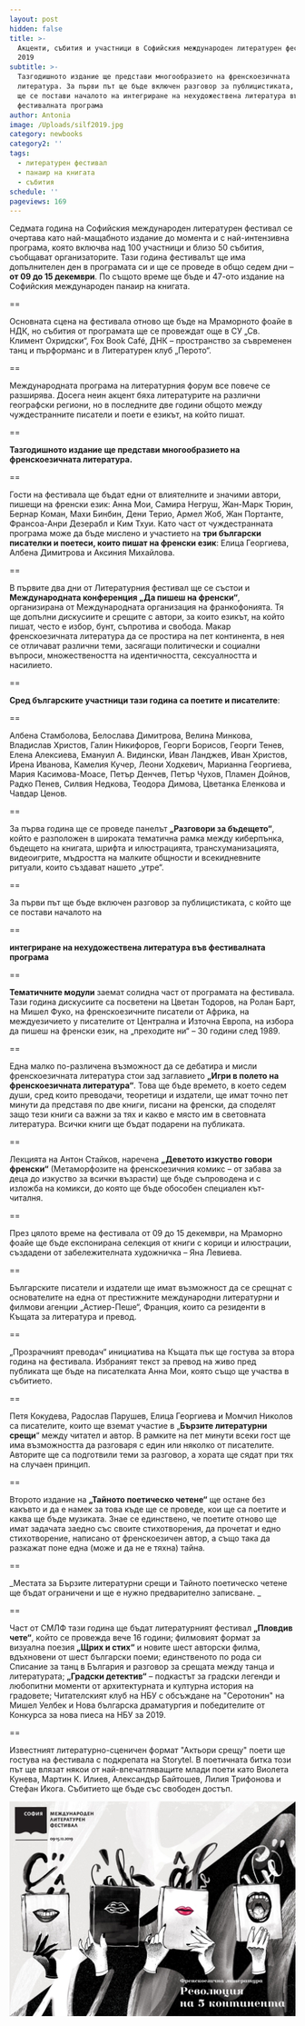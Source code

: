 ```yaml
---
layout: post
hidden: false
title: >-
  Акценти, събития и участници в Софийския международен литературен фестивал
  2019
subtitle: >-
  Тазгодишното издание ще представи многообразието на френскоезичната
  литература. За първи път ще бъде включен разговор за публицистиката, с който
  ще се постави началото на интегриране на нехудожествена литература във
  фестивалната програма
author: Antonia
image: /Uploads/silf2019.jpg
category: newbooks
category2: ''
tags:
  - литературен фестивал
  - панаир на книгата
  - събития
schedule: ''
pageviews: 169
---
```

Седмата година на Софийския международен литературен фестивал се очертава като най-мащабното издание до момента и с най-интензивна програма, която включва над 100 участници и близо 50 събития, съобщават организаторите. Тази година фестивалът ще има допълнителен ден в програмата си и ще се проведе в общо седем дни – **от 09 до 15 декември**. По същото време ще бъде и 47-ото издание на Софийския международен панаир на книгата.

\==

Основната сцена на фестивала отново ще бъде на Мраморното фоайе в НДК, но събития от програмата ще се провеждат още в СУ „Св. Климент Охридски“, Fox Book Café, ДНК – пространство за съвременен танц и пърформанс и в Литературен клуб „Перото“. 

\==

Международната програма на литературния форум все повече се разширява. Досега неин акцент бяха литературите на различни географски региони, но в последните две години общото между чуждестранните писатели и поети е езикът, на който пишат. 

\==

**Тазгодишното издание ще представи многообразието на френскоезичната литература.**

\==

Гости на фестивала ще бъдат едни от влиятелните и значими автори, пишещи на френски език: Анна Мои, Самира Негруш, Жан-Марк Тюрин, Бернар Коман, Махи Бинбин, Дени Терио, Армел Жоб, Жан Портанте, Франсоа-Анри Дезерабл и Ким Тхуи. Като част от чуждестранната програма може да бъде мислено и участието на **три български писателки и поетеси, които пишат на френски език**: Елица Георгиева, Албена Димитрова и Аксиния Михайлова. 

\==

В първите два дни от Литературния фестивал ще се състои и **Международната конференция „Да пишеш на френски“**, организирана от Международната организация на франкофонията. Тя ще допълни дискусиите и срещите с автори, за които езикът, на който пишат, често е избор, бунт, съпротива и свобода. Макар френскоезичната литература да се простира на пет континента, в нея се отличават различни теми, засягащи политически и социални въпроси, множествеността на идентичността, сексуалността и насилието.  

\==

**Сред българските участници тази година са поетите и писателите**: 

\==

Албена Стамболова, Белослава Димитрова, Велина Минкова, Владислав Христов, Галин Никифоров, Георги Борисов, Георги Тенев, Елена Алексиева, Емануил А. Видински, Иван Ланджев, Иван Христов, Ирена Иванова, Камелия Кучер, Леони Ходкевич, Марианна Георгиева, Мария Касимова-Моасе, Петър Денчев, Петър Чухов, Пламен Дойнов, Радко Пенев, Силвия Недкова, Теодора Димова, Цветанка Еленкова и Чавдар Ценов. 

\==

За първа година ще се проведе панелът **„Разговори за бъдещето“**, който е разположен в широката тематична рамка между киберпънка, бъдещето на книгата, шрифта и илюстрацията, трансхуманизацията,  видеоигрите, мъдростта на малките общности и всекидневните ритуали, които създават нашето „утре“. 

\==

За първи път ще бъде включен разговор за публицистиката, с който ще се постави началото на 

\==

**интегриране на нехудожествена литература във фестивалната програма**

\==

**Тематичните модули** заемат солидна част от програмата на фестивала. Тази година дискусиите са посветени на Цветан Тодоров, на Ролан Барт, на Мишел Фуко, на френскоезичните писатели от Африка, на междуезичието у писателите от Централна и Източна Европа, на избора да пишеш на френски език, на „преходите ни“ – 30 години след 1989. 

\==

Една малко по-различена възможност да се дебатира и мисли френскоезичната литература стои зад заглавието **„Игри в полето на френскоезичната литература“**. Това ще бъде времето, в което седем души, сред които преводачи, теоретици и издатели, ще имат точно пет минути да представя по две книги, писани на френски, да споделят защо тези книги са важни за тях и какво е място им в световната литература. Всички книги ще бъдат подарени на публиката. 

\==

Лекцията на Антон Стайков, наречена **„Деветото изкуство говори френски“** (Метаморфозите на френскоезичния комикс – от забава за деца до изкуство за всички възрасти) ще бъде съпроводена и с изложба на комикси, до която ще бъде обособен специален кът-читалня. 

\==

През цялото време на фестивала от 09 до 15 декември, на Мраморно фоайе ще бъде експонирана селекция от книги с корици и илюстрации, създадени от забележителната художничка  – Яна Левиева. 

\==

Българските писатели и издатели ще имат възможност да се срещнат с основателите на една от престижните международни литературни и филмови агенции „Астиер-Пеше“, Франция, които са резиденти в Къщата за литература и превод.

\==

„Прозрачният преводач“ инициатива на Къщата пък ще гостува за втора година на фестивала. Избраният текст за превод на живо пред публиката ще бъде на писателката Анна Мои, която също ще участва в събитието. 

\==

Петя Кокудева, Радослав Парушев, Елица Георгиева и Момчил Николов са писателите, които ще вземат участие в „**Бързите литературни срещи**“ между читател и автор. В рамките на пет минути всеки гост ще има възможността да разговаря с един или няколко от писателите. Авторите ще са подготвили теми за разговор, а хората ще сядат при тях на случаен принцип.   

\==

Второто издание на **„Тайното поетическо четене“** ще остане без какъвто и да е намек за това къде ще се проведе, кои ще са поетите и каква ще бъде музиката. Знае се единствено, че поетите отново ще имат задачата заедно със своите стихотворения, да прочетат и едно стихотворение, написано от френскоезичен автор, а също така да разкажат поне една (може и да не е тяхна) тайна. 

\==

_Местата за Бързите литературни срещи и Тайното поетическо четене ще бъдат ограничени и ще е нужно предварително записване. _

\==

Част от СМЛФ тази година ще бъдат литературният фестивал **„Пловдив чете“**, който се провежда вече 16 години; филмовият формат за визуална поезия **„Щрих и стих“** и новите шест авторски филма, вдъхновени от шест български поеми; единственото по рода си Списание за танц в България и разговор за срещата между танца и литературата; **„Градски детектив“** – подкастът за градски легенди и любопитни моменти от архитектурната и културна история на градовете; Читателският клуб на НБУ с обсъждане на "Серотонин" на Мишел Уелбек и Нова българска драматургия и победителите от Конкурса за нова пиеса на НБУ за 2019.  

\==

Известният литературно-сценичен формат "Актьори срещу" поети ще гостува на фестивала с подкрепата на Storytel. В поетичната битка този път ще влязат някои от най-впечатляващите млади поети като Виолета Кунева, Мартин К. Илиев, Александър Байтошев, Лилия Трифонова и Стефан Икога. Събитието ще бъде със свободен достъп. 

![](/Uploads/silf2019a.jpg)
